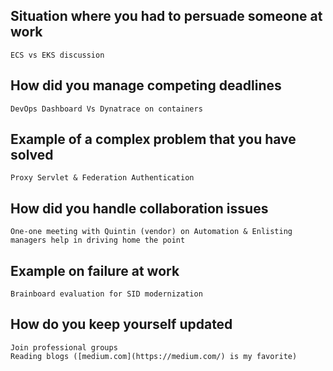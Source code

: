 ## Situation where you had to persuade someone at work
    ECS vs EKS discussion

## How did you manage competing deadlines
    DevOps Dashboard Vs Dynatrace on containers

## Example of a complex problem that you have solved
    Proxy Servlet & Federation Authentication

## How did you handle collaboration issues
    One-one meeting with Quintin (vendor) on Automation & Enlisting managers help in driving home the point

## Example on failure at work
    Brainboard evaluation for SID modernization

## How do you keep yourself updated
    Join professional groups 
    Reading blogs ([medium.com](https://medium.com/) is my favorite)
